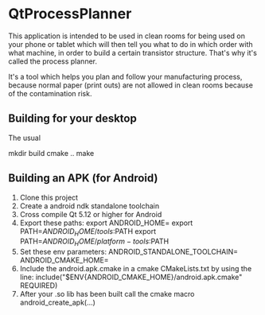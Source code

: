 # QtProcessPlanner

This application is intended to be used in clean rooms for being used on your phone or tablet which
will then tell you what to do in which order with what machine, in order to build a certain transistor
structure. That's why it's called the process planner.

It's a tool which helps you plan and follow your manufacturing process, because normal paper (print outs)
are not allowed in clean rooms because of the contamination risk.

## Building for your desktop

The usual

mkdir build
cmake ..
make

## Building an APK (for Android)

1. Clone this project
2. Create a android ndk standalone toolchain
3. Cross compile Qt 5.12 or higher for Android
4. Export these paths:
export ANDROID_HOME=<android-sdk-linux>
export PATH=$ANDROID_HOME/tools:$PATH
export PATH=$ANDROID_HOME/platform-tools:$PATH
4. Set these env parameters:
ANDROID_STANDALONE_TOOLCHAIN=<path to the ndk standalone toolchain>
ANDROID_CMAKE_HOME=<path to the android-cmake project>
5. Include the android.apk.cmake in a cmake CMakeLists.txt by using the line:
include("$ENV{ANDROID_CMAKE_HOME}/android.apk.cmake" REQUIRED)
6. After your .so lib has been built call the cmake macro android_create_apk(...)
